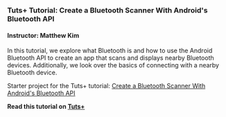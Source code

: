 ### Tuts+ Tutorial: Create a Bluetooth Scanner With Android's Bluetooth API

#### Instructor: Matthew Kim

In this tutorial, we explore what Bluetooth is and how to use the Android Bluetooth API to create an app that scans and displays nearby Bluetooth devices. Additionally, we look over the basics of connecting with a nearby Bluetooth device.

Starter project for the Tuts+ tutorial: [Create a Bluetooth Scanner With Android's Bluetooth API](http://code.tutsplus.com/tutorials/create-a-bluetooth-scanner-with-androids-bluetooth-api--cms-24084)

**Read this tutorial on [Tuts+](https://code.tutsplus.com)**
